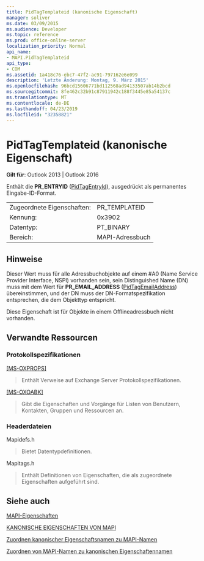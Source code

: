```yaml
---
title: PidTagTemplateid (kanonische Eigenschaft)
manager: soliver
ms.date: 03/09/2015
ms.audience: Developer
ms.topic: reference
ms.prod: office-online-server
localization_priority: Normal
api_name:
- MAPI.PidTagTemplateid
api_type:
- COM
ms.assetid: 1a418c76-ebc7-47f2-ac91-797162e6e099
description: 'Letzte Änderung: Montag, 9. März 2015'
ms.openlocfilehash: 96bcd15606771bd112568ad94133507ab14b2bcd
ms.sourcegitcommit: 8fe462c32b91c87911942c188f3445e85a54137c
ms.translationtype: MT
ms.contentlocale: de-DE
ms.lasthandoff: 04/23/2019
ms.locfileid: "32358821"
---
```

# <a name="pidtagtemplateid-canonical-property"></a>PidTagTemplateid (kanonische Eigenschaft)

  
  
**Gilt für**: Outlook 2013 | Outlook 2016 
  
Enthält die **PR_ENTRYID** ([PidTagEntryId](pidtagentryid-canonical-property.md)), ausgedrückt als permanentes Eingabe-ID-Format.
  
|||
|:-----|:-----|
|Zugeordnete Eigenschaften:  <br/> |PR_TEMPLATEID  <br/> |
|Kennung:  <br/> |0x3902  <br/> |
|Datentyp:  <br/> |PT_BINARY  <br/> |
|Bereich:  <br/> |MAPI-Adressbuch  <br/> |
   
## <a name="remarks"></a>Hinweise

Dieser Wert muss für alle Adressbuchobjekte auf einem #A0 (Name Service Provider Interface, NSPI) vorhanden sein, sein Distinguished Name (DN) muss mit dem Wert für **PR_EMAIL_ADDRESS** ([PidTagEmailAddress](pidtagemailaddress-canonical-property.md)) übereinstimmen, und der DN muss der DN-Formatspezifikation entsprechen, die dem Objekttyp entspricht. 
  
Diese Eigenschaft ist für Objekte in einem Offlineadressbuch nicht vorhanden.
  
## <a name="related-resources"></a>Verwandte Ressourcen

### <a name="protocol-specifications"></a>Protokollspezifikationen

[[MS-OXPROPS]](https://msdn.microsoft.com/library/f6ab1613-aefe-447d-a49c-18217230b148%28Office.15%29.aspx)
  
> Enthält Verweise auf Exchange Server Protokollspezifikationen.
    
[[MS-OXOABK]](https://msdn.microsoft.com/library/f4cf9b4c-9232-4506-9e71-2270de217614%28Office.15%29.aspx)
  
> Gibt die Eigenschaften und Vorgänge für Listen von Benutzern, Kontakten, Gruppen und Ressourcen an.
    
### <a name="header-files"></a>Headerdateien

Mapidefs.h
  
> Bietet Datentypdefinitionen.
    
Mapitags.h
  
> Enthält Definitionen von Eigenschaften, die als zugeordnete Eigenschaften aufgeführt sind.
    
## <a name="see-also"></a>Siehe auch



[MAPI-Eigenschaften](mapi-properties.md)
  
[KANONISCHE EIGENSCHAFTEN VON MAPI](mapi-canonical-properties.md)
  
[Zuordnen kanonischer Eigenschaftsnamen zu MAPI-Namen](mapping-canonical-property-names-to-mapi-names.md)
  
[Zuordnen von MAPI-Namen zu kanonischen Eigenschaftennamen](mapping-mapi-names-to-canonical-property-names.md)

